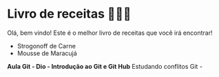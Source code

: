 # Livro de receitas :bookmark_tabs::man_cook:

Olá, bem vindo! Este é o melhor livro de receitas que você irá encontrar!

- Strogonoff de Carne
- Mousse de Maracujá

**Aula Git - Dio - Introdução ao Git e Git Hub**
Estudando conflitos Git - 
